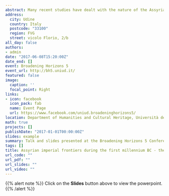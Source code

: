 ```yaml
---
abstract: Many recent studies have dealt with the nature of the Assyrian imperial frontiers, demonstrating how diversified they have been through time and space, with cases such as Khabur and Upper Tigris regions. On the other hand, the Assyrian periphery along the Iraqi middle Euphrates – ancient region of Suḫu – is archaeologically less known. The archaeological investigations before the construction of the Haditha Dam revealed many sites datable to the Iron Age, some of which seemed to have a marked military nature. The region was therefore seen as a seat for fortresses of the Assyrian Empire. The present paper, through a preliminary analysis of the material culture of the sites, the settlement pattern using GIS and satellite images, aims to suggest a more multi-faced nature of the settlement in the region.
address:
  city: Udine
  country: Italy
  postcode: "33100"
  region: FVG
  street: vicolo Florio, 2/b
all_day: false
authors:
- admin
date: "2017-06-08T15:20:00Z"
date_end: []
event: Broadening Horizons 5
event_url: http://bh5.uniud.it/
featured: false
image:
  caption: ''
  focal_point: Right
links:
- icon: facebook
  icon_pack: fab
  name: Event Page
  url: https://www.facebook.com/uniud.broadeninghorizons5/
location: Department of Humanities and Cultural Heritage, Università degli Studi di Udine
math: true
projects: []
publishDate: "2017-01-01T00:00:00Z"
slides: example
summary: Talk and slides presented at the Broadening Horizons 5 Conference.
tags: []
title: Assyrian imperial frontiers during the first millennium BC - the case of the Iraqi Middle Euphrates
url_code: ""
url_pdf: ""
url_slides: ""
url_video: ""
---
```


{{% alert note %}}
Click on the **Slides** button above to view the powerpoint.
{{% /alert %}}

